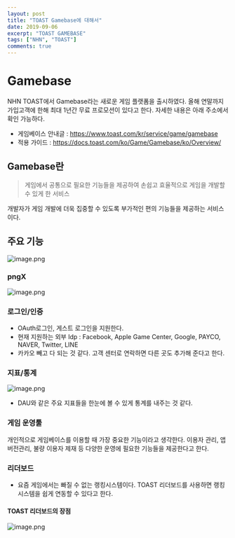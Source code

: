 ```yaml
---
layout: post
title: "TOAST Gamebase에 대해서"
date: 2019-09-06
excerpt: "TOAST GAMEBASE"
tags: ["NHN", "TOAST"]
comments: true
---
```


# Gamebase
NHN TOAST에서 Gamebase라는 새로운 게임 플랫폼을 출시하였다. 
올해 연말까지 가입고객에 한해 최대 1년간 무료 프로모션이 있다고 한다. 
자세한 내용은 아래 주소에서 확인 가능하다.
* 게임베이스 안내글 : https://www.toast.com/kr/service/game/gamebase
* 적용 가이드 : https://docs.toast.com/ko/Game/Gamebase/ko/Overview/

## Gamebase란
>게임에서 공통으로 필요한 기능들을 제공하여 손쉽고 효율적으로 게임을 개발할 수 있게 한 서비스

개발자가 게임 개발에 더욱 집중할 수 있도록 부가적인 편의 기능들을 제공하는 서비스이다.

## 주요 기능
![image.png](asset/img/gamebase_main.png)

### pngX
![image.png](asset/img/gamebase_main)

### 로그인/인증
* OAuth로그인, 게스트 로그인을 지원한다.
* 현재 지원하는 외부 Idp : Facebook, Apple Game Center, Google, PAYCO, NAVER, Twitter, LINE
* 카카오 빼고 다 되는 것 같다. 고객 센터로 연락하면 다른 곳도 추가해 준다고 한다.

### 지표/통계
![image.png](/files/2562373992652042923)
* DAU와 같은 주요 지표들을 한눈에 볼 수 있게 통계를 내주는 것 같다.

### 게임 운영툴
개인적으로 게임베이스를 이용할 때 가장 중요한 기능이라고 생각한다.
이용자 관리, 앱버전관리, 불량 이용자 제재 등 다양한 운영에 필요한 기능들을 제공한다고 한다.

### 리더보드

* 요즘 게임에서는 빠질 수 없는 랭킹시스템이다. TOAST 리더보드를 사용하면 랭킹시스템을 쉽게 연동할 수 있다고 한다.

#### TOAST 리더보드의 장점
![image.png](/files/2562382216762739408)
